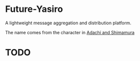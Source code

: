# Future-Yasiro

A lightweight message aggregation and distribution platform.

The name comes from the character in [Adachi and Shimamura](https://en.wikipedia.org/wiki/Adachi_and_Shimamura)



# TODO
